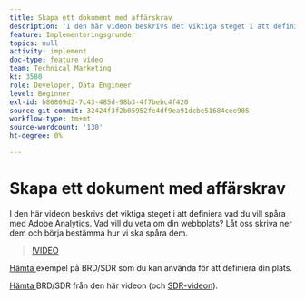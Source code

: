 ```yaml
---
title: Skapa ett dokument med affärskrav
description: 'I den här videon beskrivs det viktiga steget i att definiera vad du vill spåra med Adobe Analytics. Vad vill du veta om din webbplats? Låt oss skriva ner dem och börja bestämma hur vi ska spåra dem. '
feature: Implementeringsgrunder
topics: null
activity: implement
doc-type: feature video
team: Technical Marketing
kt: 3580
role: Developer, Data Engineer
level: Beginner
exl-id: b86869d2-7c43-485d-98b3-4f7bebc4f420
source-git-commit: 32424f3f2b05952fe4df9ea91dcbe51684cee905
workflow-type: tm+mt
source-wordcount: '130'
ht-degree: 0%

---
```


# Skapa ett dokument med affärskrav

I den här videon beskrivs det viktiga steget i att definiera vad du vill spåra med Adobe Analytics. Vad vill du veta om din webbplats? Låt oss skriva ner dem och börja bestämma hur vi ska spåra dem.

>[!VIDEO](https://video.tv.adobe.com/v/28758/?quality=12)

[Hämta ](https://analytics.enablementadobe.com/files/brd-sdr-sample-template.xlsx) exempel på BRD/SDR som du kan använda för att definiera din plats.

[Hämta ](https://analytics.enablementadobe.com/files/geometrixx-clothiers-brd-sdr.xlsx) BRD/SDR från den här videon (och  [SDR-videon](creating-and-maintaining-an-sdr.md)).
